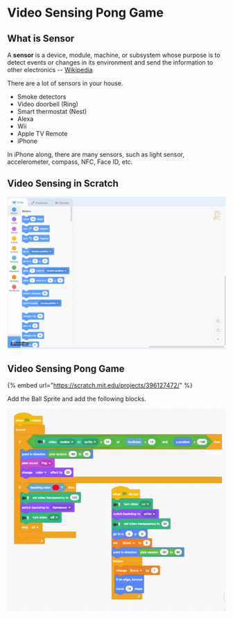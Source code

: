 # Video Sensing Pong Game

## What is Sensor

A **sensor** is a device, module, machine, or subsystem whose purpose is to detect events or changes in its environment and send the information to other electronics  -- [Wikipedia](https://en.wikipedia.org/wiki/Sensor)

There are a lot of sensors in your house.  

* Smoke detectors
* Video doorbell \(Ring\)
* Smart thermostat \(Nest\)
* Alexa
* Wii 
* Apple TV Remote
* iPhone

In iPhone along, there are many sensors, such as light sensor, accelerometer, compass,  NFC, Face ID, etc. 

## Video Sensing in Scratch

![](../../.gitbook/assets/2020-05-16-21.27.35.gif)





## Video Sensing Pong Game

{% embed url="https://scratch.mit.edu/projects/396127472/" %}



Add the Ball Sprite and add the following blocks.

![](../../.gitbook/assets/screenshot-2020-05-16-21.33.47.png)





